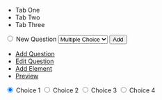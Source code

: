 <!-- create view -->

  <nav role='navigation'>
    <ul class='list-unstyled list-inline tabs'>
      <li><a>Tab One</a></li>
      <li><a class='current-item'>Tab Two</a></li>
      <li><a>Tab Three</a></li>
    </ul>
  </nav>
  <form>
	  <label htmlFor='radio' className='input-radio form-element'>
	    <input type='radio'>
	    New Question
	    </input>
	  </label>
	  <select className='form-element'>
	    <option>Multiple Choice</option>
	    <option>Drop Down</option>
	    <option>Text Box</option>
	  </select>
	  <button type='submit' class='button button-primary'>Add</button>
  </form>
  
  <!-- tabs -->
  
  <div className='tabbed'>
    <ul className='list-unstyled list-inline tabs'>
      <li><a href='/add-question' className='current-item'>
            Add Question
          </a>
      </li>
      <li><a href='/edit-question'>Edit Question</a></li>
      <li><a href='/add-element'>Add Element</a></li>
      <li><a href='/preview'>Preview</a></li>
    </ul>
  </div>
  
  <!-- multiple choice -->
  
  <div className='multi-question'>
    <form action='' method='' id=''>
      <input type='radio' name='' value='' checked='checked' />
        Choice 1
      <input type='radio' name='' value='' />
        Choice 2
      <input type='radio' name='' value='' />
        Choice 3
      <input type='radio' name='' value='' />
        Choice 4
    </form>
  </div>
  
  <!-- Drop down -->
  